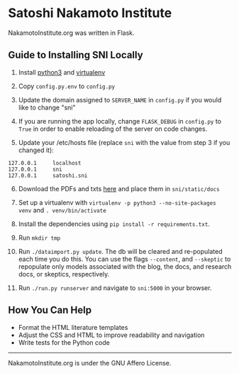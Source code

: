 Satoshi Nakamoto Institute
===========

NakamotoInstitute.org was written in Flask.


## Guide to Installing SNI Locally

1. Install [python3](https://www.python.org/) and [virtualenv](https://virtualenv.pypa.io/en/latest/)

2. Copy `config.py.env` to `config.py`

3. Update the domain assigned to `SERVER_NAME` in `config.py` if you would like to change "sni"

4. If you are running the app locally, change `FLASK_DEBUG` in `config.py` to `True` in order to enable reloading of the server on code changes.

5. Update your /etc/hosts file (replace `sni` with the value from step 3 if you changed it):
  ```
  127.0.0.1     localhost
  127.0.0.1     sni
  127.0.0.1     satoshi.sni
  ```

6. Download the PDFs and txts [here](https://nakamotoinstitute.org/static/docs/sni-docs.zip) and place them in `sni/static/docs`

7. Set up a virtualenv with `virtualenv -p python3 --no-site-packages venv` and `. venv/bin/activate`

8. Install the dependencies using `pip install -r requirements.txt`.

9. Run `mkdir tmp`

10. Run `./dataimport.py update`. The db will be cleared and re-populated each time you do this. You can use the flags `--content`, and `--skeptic` to repopulate only models associated with the blog, the docs, and research docs, or skeptics, respectively.

11. Run `./run.py runserver` and navigate to `sni:5000` in your browser.

## How You Can Help

* Format the HTML literature templates
* Adjust the CSS and HTML to improve readability and navigation
* Write tests for the Python code

***

NakamotoInstitute.org is under the GNU Affero License.
